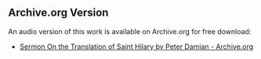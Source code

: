 ## Archive.org Version

An audio version of this work is available on Archive.org for free download:

* [Sermon On the Translation of Saint Hilary by Peter Damian - Archive.org](https://archive.org/details/sermon-on-the-translation-of-saint-hilary)